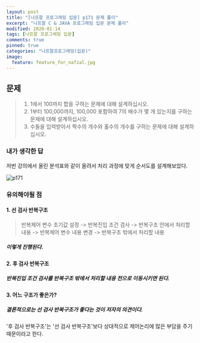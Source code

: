 ```yaml
---
layout: post
title: "[나프잘 프로그래밍 입문] p171 문제 풀이"
excerpt: "나프잘 C & JAVA 프로그래밍 입문 문제 풀이"
modified: 2020-01-14
tags: [나프잘 프로그래밍 입문]
comments: true
pinned: true
categories: "나프잘프로그래밍(입문)"
image:
  feature: feature_for_nafzal.jpg
---
```


## 문제

> 1. 1에서 100까지 합을 구하는 문제에 대해 설계하십시오.
> 2. 1부터 100,000까지, 100,000 포함하여 7의 배수가 몇 개 있는지를 구하는 
>    문제에 대해 설계하십시오.
> 3. 수들을 입력받아서 짝수의 개수와 홀수의 개수를 구하는 문제에 대해 
>    설계하십시오.

### 내가 생각한 답

  저번 강의에서 올린 분석표와 같이 올려서 처리 과정에 맞게 순서도를 설계해보았다.

![p171](https://user-images.githubusercontent.com/25213941/72310290-ba946a00-36c4-11ea-9121-c387dbff2f25.png)

### 유의해야될 점

#### 1. 선 검사 반복구조

> 반복제어 변수 초기값 설정 -> 반복진입 조건 검사 -> 반복구조 안에서 처리할 내용 -> 
> 반복제어 변수 내용 변경 -> 반복구조 밖에서 처리할 내용

##### 이렇게 진행된다.

#### 2. 후 검사 반복구조

##### 반복진입 조건 검사를 반복구조 밖에서 처리할 내용 전으로 이동시키면 된다.

#### 3. 어느 구조가 좋은가?

##### 결론적으로는 **선 검사 반복구조**가 좋다는 것이 저자의 의견이다.
'후 검사 반복구조'는 '선 검사 반복구조'보다 상대적으로 제어논리에 많은 부담을 주기 때문이라고 한다.